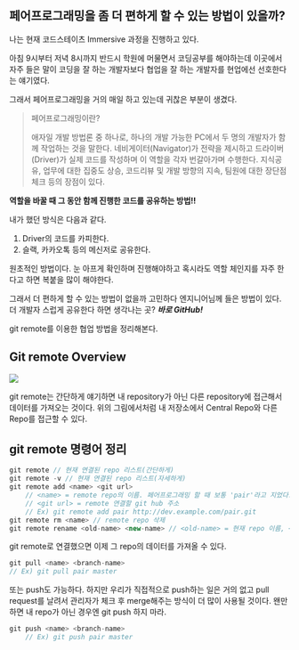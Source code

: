 
## 페어프로그래밍을 좀 더 편하게 할 수 있는 방법이 있을까?

나는 현재 코드스테이츠 Immersive 과정을 진행하고 있다.<br>

아침 9시부터 저녁 8시까지 반드시 학원에 머물면서 코딩공부를 해야하는데 이곳에서 자주 들은 말이 코딩을 잘 하는 개발자보다 협업을 잘 하는 개발자를 현업에선 선호한다는 얘기였다.<br>

그래서 페어프로그래밍을 거의 매일 하고 있는데 귀찮은 부분이 생겼다. 

> 페어프로그래밍이란?
>
> 애자일 개발 방법론 중 하나로, 하나의 개발 가능한 PC에서 두 명의 개발자가 함께 작업하는 것을 말한다. 네비게이터(Navigator)가 전략을 제시하고 드라이버(Driver)가 실제 코드를 작성하며 이 역할을 각자 번갈아가며 수행한다. 지식공유, 업무에 대한 집중도 상승, 코드리뷰 및 개발 방향의 지속, 팀원에 대한 장단점 체크 등의 장점이 있다.

**역할을 바꿀 때 그 동안 함께 진행한 코드를 공유하는 방법!!**

내가 했던 방식은 다음과 같다.

1. Driver의 코드를 카피한다.
2. 슬랙, 카카오톡 등의 메신저로 공유한다.

원초적인 방법이다. 눈 아프게 확인하며 진행해야하고 혹시라도 역할 체인지를 자주 한다고 하면 복붙을 많이 해야한다.<br>

그래서 더 편하게 할 수 있는 방법이 없을까 고민하다 엔지니어님께 들은 방법이 있다. 더 개발자 스럽게 공유한다 하면 생각나는 곳? ***바로 GitHub!***<br>

git remote를 이용한 협업 방법을 정리해본다.



## Git remote Overview

<img src="https://hyegyeong310.github.io/blog/assets/images/remote_workflow.png"/><br>

git remote는 간단하게 얘기하면 내 repository가 아닌 다른 repository에 접근해서 데이터를 가져오는 것이다. 위의 그림에서처럼 내 저장소에서 Central Repo와 다른 Repo를 접근할 수 있다.<br>

## git remote 명령어 정리

```js
git remote // 현재 연결된 repo 리스트(간단하게)
git remote -v // 현재 연결된 repo 리스트(자세하게)
git remote add <name> <git url> 
    // <name> = remote repo의 이름. 페어프로그래밍 할 때 보통 'pair'라고 지었다.
    // <git url> = remote 연결할 git hub 주소
    // Ex) git remote add pair http://dev.example.com/pair.git
git remote rm <name> // remote repo 삭제
git remote rename <old-name> <new-name> // <old-name> = 현재 repo 이름, <new-name> = 바꿀 이름
```

git remote로 연결했으면 이제 그 repo의 데이터를 가져올 수 있다.

```js
git pull <name> <branch-name>
// Ex) git pull pair master
```

또는 push도 가능하다. 하지만 우리가 직접적으로 push하는 일은 거의 없고 pull request를 날려서 관리자가 체크 후 merge해주는 방식이 더 많이 사용될 것이다. 왠만하면 내 repo가 아닌 경우엔 git push 하지 마라.

```js
git push <name> <branch-name>
    // Ex) git push pair master
```